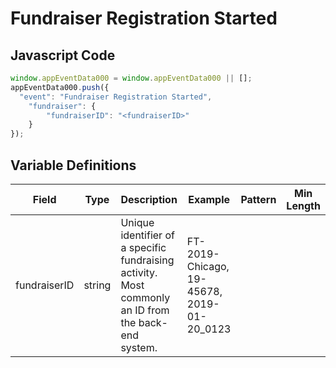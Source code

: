 # Fundraiser Registration Started

### 

## Javascript Code
```js
window.appEventData000 = window.appEventData000 || [];
appEventData000.push({
  "event": "Fundraiser Registration Started",
    "fundraiser": {
        "fundraiserID": "<fundraiserID>"
    }
});
```

## Variable Definitions

|Field|Type|Description|Example|Pattern|Min Length|Max Length|Minimum|Maximum|Multiple Of|
| --- | --- | --- | --- | --- | --- | --- | --- | --- | --- |
|fundraiserID|string|Unique identifier of a specific fundraising activity. Most commonly an ID from the back-end system.|FT-2019-Chicago, 19-45678, 2019-01-20_0123|||||||
